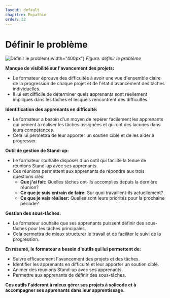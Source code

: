 ```yaml
---
layout: default
chapitre: Empathie
order: 32
---
```


# Définir le problème

![Définir le problem](/prototype/besoin/images/problem.jpg){:width="400px"}
*Figure: définir le problème*

<!-- note -->

**Manque de visibilité sur l'avancement des projets:**

* Le formateur éprouve des difficultés à avoir une vue d'ensemble claire de la progression de chaque projet et de l'état d'avancement des tâches individuelles.
* Il lui est difficile de déterminer quels apprenants sont réellement impliqués dans les tâches et lesquels rencontrent des difficultés.

**Identification des apprenants en difficulté:**

* Le formateur a besoin d'un moyen de repérer facilement les apprenants qui peinent à réaliser les tâches assignées et qui ont des lacunes dans leurs compétences.
* Cela lui permettra de leur apporter un soutien ciblé et de les aider à progresser.

**Outil de gestion de Stand-up:**

* Le formateur souhaite disposer d'un outil qui facilite la tenue de réunions Stand-up avec ses apprenants.
* Ces réunions permettent aux apprenants de répondre aux trois questions clés:
    * **Que j'ai fait:** Quelles tâches ont-ils accomplies depuis la dernière réunion?
    * **Ce que je suis entrain de faire:** Sur quoi travaillent-ils actuellement?
    * **Ce que je vais réaliser:** Quelles sont leurs priorités pour la prochaine période?

**Gestion des sous-tâches:**

* Le formateur souhaite que ses apprenants puissent définir des sous-tâches pour les tâches principales.
* Cela permettra de mieux structurer le travail et de faciliter le suivi de la progression.

**En résumé, le formateur a besoin d'outils qui lui permettent de:**

* Suivre efficacement l'avancement des projets et des tâches.
* Identifier les apprenants en difficulté et leur apporter un soutien ciblé.
* Animer des réunions Stand-up avec ses apprenants.
* Permettre aux apprenants de définir des sous-tâches.

**Ces outils l'aideront à mieux gérer ses projets à solicode et à accompagner ses apprenants dans leur apprentissage.**


<!-- new slide -->
